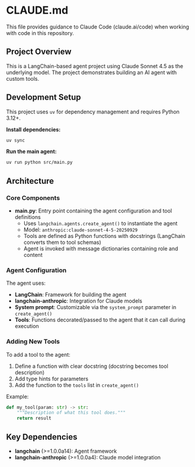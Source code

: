 # CLAUDE.md

This file provides guidance to Claude Code (claude.ai/code) when working with code in this repository.

## Project Overview

This is a LangChain-based agent project using Claude Sonnet 4.5 as the underlying model. The project demonstrates building an AI agent with custom tools.

## Development Setup

This project uses `uv` for dependency management and requires Python 3.12+.

**Install dependencies:**

```bash
uv sync
```

**Run the main agent:**

```bash
uv run python src/main.py
```

## Architecture

### Core Components

- **main.py**: Entry point containing the agent configuration and tool definitions
  - Uses `langchain.agents.create_agent()` to instantiate the agent
  - Model: `anthropic:claude-sonnet-4-5-20250929`
  - Tools are defined as Python functions with docstrings (LangChain converts them to tool schemas)
  - Agent is invoked with message dictionaries containing role and content

### Agent Configuration

The agent uses:

- **LangChain**: Framework for building the agent
- **langchain-anthropic**: Integration for Claude models
- **System prompt**: Customizable via the `system_prompt` parameter in `create_agent()`
- **Tools**: Functions decorated/passed to the agent that it can call during execution

### Adding New Tools

To add a tool to the agent:

1. Define a function with clear docstring (docstring becomes tool description)
2. Add type hints for parameters
3. Add the function to the `tools` list in `create_agent()`

Example:

```python
def my_tool(param: str) -> str:
    """Description of what this tool does."""
    return result
```

## Key Dependencies

- **langchain** (>=1.0.0a14): Agent framework
- **langchain-anthropic** (>=1.0.0a4): Claude model integration

